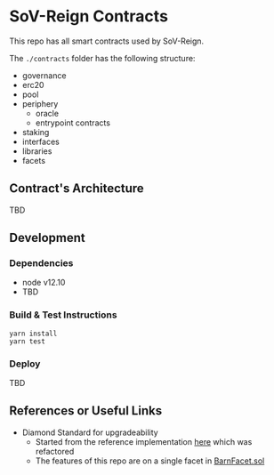 # SoV-Reign Contracts

This repo has all smart contracts used by SoV-Reign.

The `./contracts` folder has the following structure:

- governance
- erc20
- pool
- periphery
  - oracle
  - entrypoint contracts
- staking
- interfaces
- libraries
- facets

## Contract's Architecture

TBD

## Development

### Dependencies

* node v12.10
* TBD

### Build & Test Instructions

```shell script
yarn install
yarn test
```

### Deploy 

TBD

## References or Useful Links

- Diamond Standard for upgradeability
  * Started from the reference implementation [here](https://github.com/mudgen/diamond-1) which was refactored
  * The features of this repo are on a single facet in [BarnFacet.sol](./contracts/facets/BarnFacet.sol)